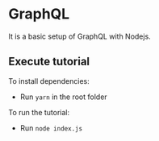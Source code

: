 # GraphQL

It is a basic setup of GraphQL with Nodejs.

## Execute tutorial

To install dependencies:

- Run `yarn` in the root folder

To run the tutorial:

- Run `node index.js`

